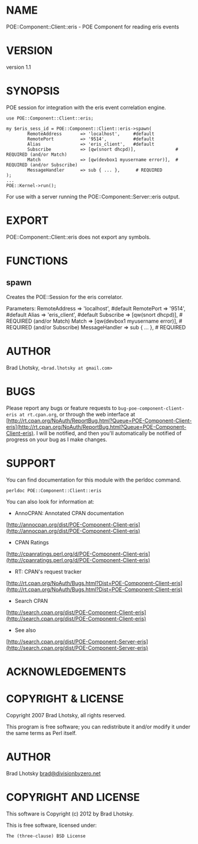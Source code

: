 # NAME

POE::Component::Client::eris - POE Component for reading eris events

# VERSION

version 1.1

# SYNOPSIS

POE session for integration with the eris event correlation engine.

    use POE::Component::Client::eris;

    my $eris_sess_id = POE::Component::Client::eris->spawn(
			RemoteAddress		=> 'localhost', 	#default
			RemotePort			=> '9514',		 	#default
			Alias				=> 'eris_client',	#default
			Subscribe			=> [qw(snort dhcpd)],				# REQUIRED (and/or Match)
			Match				=> [qw(devbox1 myusername error)],	# REQUIRED (and/or Subscribe)
			MessageHandler		=> sub { ... },		 # REQUIRED
	);
    ...
	POE::Kernel->run();

For use with a server running the POE::Component::Server::eris output.

# EXPORT

POE::Component::Client::eris does not export any symbols.

# FUNCTIONS

## spawn

Creates the POE::Session for the eris correlator.

Parameters:
	RemoteAddress		=> 'localhost', 	\#default
	RemotePort			=> '9514',		 	\#default
	Alias				=> 'eris\_client',	\#default
	Subscribe			=> \[qw(snort dhcpd)\],				\# REQUIRED (and/or Match)
	Match				=> \[qw(devbox1 myusername error)\],	\# REQUIRED (and/or Subscribe)
	MessageHandler		=> sub { ... },		 \# REQUIRED

# AUTHOR

Brad Lhotsky, `<brad.lhotsky at gmail.com>`

# BUGS

Please report any bugs or feature requests to
`bug-poe-component-client-eris at rt.cpan.org`, or through the web interface at
[http://rt.cpan.org/NoAuth/ReportBug.html?Queue=POE-Component-Client-eris](http://rt.cpan.org/NoAuth/ReportBug.html?Queue=POE-Component-Client-eris).
I will be notified, and then you'll automatically be notified of progress on
your bug as I make changes.

# SUPPORT

You can find documentation for this module with the perldoc command.

    perldoc POE::Component::Client::eris

You can also look for information at:

- AnnoCPAN: Annotated CPAN documentation

[http://annocpan.org/dist/POE-Component-Client-eris](http://annocpan.org/dist/POE-Component-Client-eris)

- CPAN Ratings

[http://cpanratings.perl.org/d/POE-Component-Client-eris](http://cpanratings.perl.org/d/POE-Component-Client-eris)

- RT: CPAN's request tracker

[http://rt.cpan.org/NoAuth/Bugs.html?Dist=POE-Component-Client-eris](http://rt.cpan.org/NoAuth/Bugs.html?Dist=POE-Component-Client-eris)

- Search CPAN

[http://search.cpan.org/dist/POE-Component-Client-eris](http://search.cpan.org/dist/POE-Component-Client-eris)

- See also

[http://search.cpan.org/dist/POE-Component-Server-eris](http://search.cpan.org/dist/POE-Component-Server-eris)

# ACKNOWLEDGEMENTS

# COPYRIGHT & LICENSE

Copyright 2007 Brad Lhotsky, all rights reserved.

This program is free software; you can redistribute it and/or modify it
under the same terms as Perl itself.

# AUTHOR

Brad Lhotsky <brad@divisionbyzero.net>

# COPYRIGHT AND LICENSE

This software is Copyright (c) 2012 by Brad Lhotsky.

This is free software, licensed under:

    The (three-clause) BSD License
